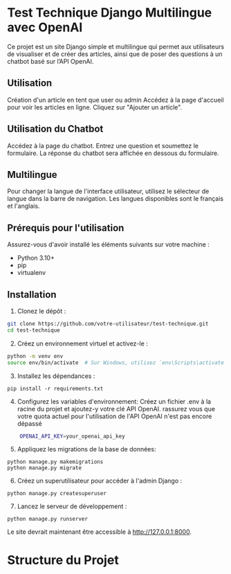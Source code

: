 # Test Technique Django Multilingue avec OpenAI

Ce projet est un site Django simple et multilingue qui permet aux utilisateurs de visualiser et de créer des articles, ainsi que de poser des questions à un chatbot basé sur l’API OpenAI.

## Utilisation
Création d'un article en tent que user ou admin
Accédez à la page d'accueil pour voir les articles en ligne.
Cliquez sur "Ajouter un article".

## Utilisation du Chatbot
Accédez à la page du chatbot.
Entrez une question et soumettez le formulaire.
La réponse du chatbot sera affichée en dessous du formulaire.

## Multilingue
Pour changer la langue de l'interface utilisateur, utilisez le sélecteur de langue dans la barre de navigation. Les langues disponibles sont le français et l'anglais.

## Prérequis pour l'utilisation

Assurez-vous d'avoir installé les éléments suivants sur votre machine :
- Python 3.10+
- pip
- virtualenv

## Installation

1. Clonez le dépôt :
```sh
git clone https://github.com/votre-utilisateur/test-technique.git
cd test-technique
```
2. Créez un environnement virtuel et activez-le :
```sh
python -m venv env
source env/bin/activate  # Sur Windows, utilisez `env\Scripts\activate`
```
3. Installez les dépendances :
```shell
pip install -r requirements.txt
```
4. Configurez les variables d'environnement:
Créez un fichier .env à la racine du projet et ajoutez-y votre clé API OpenAI.
rassurez vous que votre quota actuel pour l'utilisation de l'API OpenAI n'est pas encore dépassé
```sh
    OPENAI_API_KEY=your_openai_api_key
```
5. Appliquez les migrations de la base de données:
```shell
python manage.py makemigrations
python manage.py migrate
```
6. Créez un superutilisateur pour accéder à l'admin Django :
```shell
python manage.py createsuperuser
```
7. Lancez le serveur de développement :
```shell
python manage.py runserver
```
Le site devrait maintenant être accessible à http://127.0.0.1:8000.

# Structure du Projet
